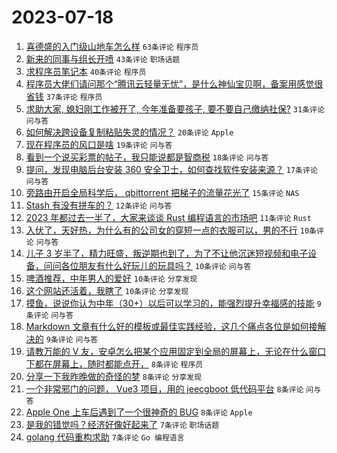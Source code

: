 # 2023-07-18

1. [喜德盛的入门级山地车怎么样](https://www.v2ex.com/t/957592) `63条评论` `程序员`
1. [新来的同事与组长开喷](https://www.v2ex.com/t/957643) `43条评论` `职场话题`
1. [求程序员笔记本](https://www.v2ex.com/t/957606) `40条评论` `程序员`
1. [程序员大佬们请问那个“腾讯云轻量无忧”，是什么神仙宝贝啊，备案用感觉很省钱](https://www.v2ex.com/t/957581) `37条评论` `程序员`
1. [求助大家, 媳妇刚工作被开了, 今年准备要孩子, 要不要自己缴纳社保?](https://www.v2ex.com/t/957594) `31条评论` `问与答`
1. [如何解决跨设备复制粘贴失灵的情况？](https://www.v2ex.com/t/957579) `20条评论` `Apple`
1. [现在程序员的风口是啥](https://www.v2ex.com/t/957589) `19条评论` `问与答`
1. [看到一个说买彩票的帖子，我只能说都是智商税](https://www.v2ex.com/t/957584) `18条评论` `问与答`
1. [提问，发现电脑后台安装 360 安全卫士，如何查找软件安装来源？](https://www.v2ex.com/t/957583) `17条评论` `问与答`
1. [旁路由开启全局科学后， qbittorrent 把梯子的流量花光了](https://www.v2ex.com/t/957638) `15条评论` `NAS`
1. [Stash 有没有拼车的？](https://www.v2ex.com/t/957614) `12条评论` `问与答`
1. [2023 年都过去一半了，大家来谈谈 Rust 编程语言的市场吧](https://www.v2ex.com/t/957601) `11条评论` `Rust`
1. [入伏了，天好热，为什么有的公司女的穿短一点的衣服可以，男的不行](https://www.v2ex.com/t/957651) `10条评论` `问与答`
1. [儿子 3 岁半了，精力旺盛，叛逆期也到了，为了不让他沉迷短视频和电子设备，问问各位朋友有什么好玩儿的玩具吗？](https://www.v2ex.com/t/957650) `10条评论` `问与答`
1. [啤酒推荐，中年男人的爱好](https://www.v2ex.com/t/957639) `10条评论` `分享发现`
1. [这个网站还活着，我瞎了](https://www.v2ex.com/t/957598) `10条评论` `分享发现`
1. [摸鱼，说说你认为中年（30+）以后可以学习的，能强烈提升幸福感的技能](https://www.v2ex.com/t/957646) `9条评论` `问与答`
1. [Markdown 文章有什么好的模板或最佳实践经验，这几个痛点各位是如何接解决的](https://www.v2ex.com/t/957599) `9条评论` `问与答`
1. [请教万能的 V 友，安卓怎么把某个应用固定到全局的屏幕上，无论在什么窗口下都在屏幕上，随时都能点开，](https://www.v2ex.com/t/957621) `8条评论` `程序员`
1. [分享一下我昨晚做的奇怪的梦](https://www.v2ex.com/t/957609) `8条评论` `分享发现`
1. [一个非常邪门的问题， Vue3 项目，用的 jeecgboot 低代码平台](https://www.v2ex.com/t/957600) `8条评论` `问与答`
1. [Apple One 上车后遇到了一个很神奇的 BUG](https://www.v2ex.com/t/957597) `8条评论` `Apple`
1. [是我的错觉吗？经济好像好起来了](https://www.v2ex.com/t/957640) `7条评论` `职场话题`
1. [golang 代码重构求助](https://www.v2ex.com/t/957634) `7条评论` `Go 编程语言`
